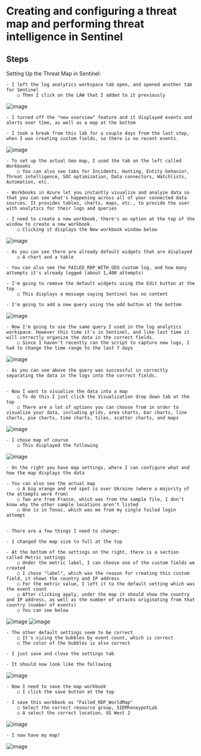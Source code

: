 # Creating and configuring a threat map and performing threat intelligence in Sentinel

## Steps

Setting Up the Threat Map in Sentinel:

	- I left the log analytics workspace tab open, and opened another tab for Sentinel 
		○ Then I click on the LAW that I added to it previously

![image](https://github.com/user-attachments/assets/21204464-f3fc-47ff-bef6-0451c4d729ee)

	- I turned off the "new overview" feature and it displayed events and alerts over time, as well as a map at the bottom

	- I took a break from this lab for a couple days from the last step, when I was creating custom fields, so there is no recent events. 

![image](https://github.com/user-attachments/assets/6da698f4-aa84-4fa7-92c3-38cb7d099d45)

	- To set up the actual Geo map, I used the tab on the left called Workbooks
		○ You can also see tabs for Incidents, Hunting, Entity behavior, Threat intelligence, SOC optimization, Data connectors, Watchlists, Automation, etc. 

	- Workbooks in Azure let you instantly visualize and analyze data so that you can see what's happening across all of your connected data sources. It provides tables, charts, maps, etc., to provide the user with analytics for their logs and queries

	- I need to create a new workbook, there's an option at the top of the window to create a new workbook.
		○ Clicking it displays the New workbook window below

![image](https://github.com/user-attachments/assets/08654650-0836-4e1c-bb1d-ca6ac080b8ae)

	- As you can see there are already default widgets that are displayed
		○ A chart and a table

	- You can also see the FAILED_RDP_WITH_GEO custom log, and how many attempts it's already logged (about 1,400 attempts)

	- I'm going to remove the default widgets using the Edit button at the top
		○ This displays a message saying Sentinel has no content

	- I'm going to add a new query using the add button at the bottom

![image](https://github.com/user-attachments/assets/2c452084-33d1-4c56-9f24-cdf032f9d05e)

	- Now I'm going to use the same query I used in the log analytics workspace. However this time it's in Sentinel, and like last time it will correctly organize the data in the correct fields.
		○ Since I haven't recently ran the script to capture new logs, I had to change the time range to the last 7 days

![image](https://github.com/user-attachments/assets/45925222-5970-4686-9d01-64d2cc03b5eb)

	- As you can see above the query was successful in correctly separating the data in the logs into the correct fields. 


	- Now I want to visualize the data into a map
		○ To do this I just click the Visualization drop down tab at the top
		○ There are a lot of options you can choose from in order to visualize your data, including grids, area charts, bar charts, line charts, pie charts, time charts, tiles, scatter charts, and maps

![image](https://github.com/user-attachments/assets/65c3a6a9-95b9-4c21-87dd-2d68146bc77a)

	- I chose map of course
		○ This displayed the following

![image](https://github.com/user-attachments/assets/02af89db-b2c4-4d6e-9bf3-4dcdeea3c71c)

	- On the right you have map settings, where I can configure what and how the map displays the data

	- You can also see the actual map
		○ A big orange and red spot is over Ukraine (where a majority of the attempts were from)
		○ Two are from France, which was from the sample file, I don't know why the other sample locations aren't listed
		○ One is in Texas, which was me from my single failed login attempt


	- There are a few things I need to change:

	- I changed the map size to full at the top

	- At the bottom of the settings on the right, there is a section called Metric settings
		○ Under the metric label, I can choose one of the custom fields we created
		○ I chose "label", which was the reason for creating this custom field, it shows the country and IP address
		○ For the metric value, I left it to the default setting which was the event count
		○ After clicking apply, under the map it should show the country and IP address, as well as the number of attacks originating from that country (number of events)
		○ You can see below

![image](https://github.com/user-attachments/assets/82a20304-66d6-4737-8daa-421f633e2e17)
![image](https://github.com/user-attachments/assets/b2aae131-9572-4c0c-97d7-21fbc98a8da0)

	- The other default settings seem to be correct
		○ It's sizing the bubbles by event count, which is correct
		○ The color of the bubbles is also correct

	- I just save and close the settings tab

	- It should now look like the following

![image](https://github.com/user-attachments/assets/6339e346-e6bf-41b4-b0c6-821f6c1527d9)

	- Now I need to save the map workbook
		○ I click the save button at the top

	- I save this workbook as "Failed_RDP_WorldMap"
		○ Select the correct resource group, SIEMhoneypotLab
		○ A select the correct location, US West 2

![image](https://github.com/user-attachments/assets/4e84c29e-bfbf-4c6a-bab3-8b05fd0704b1)

	- I now have my map!

![image](https://github.com/user-attachments/assets/4e631215-1df2-4cff-b208-36c8f56cf346)

